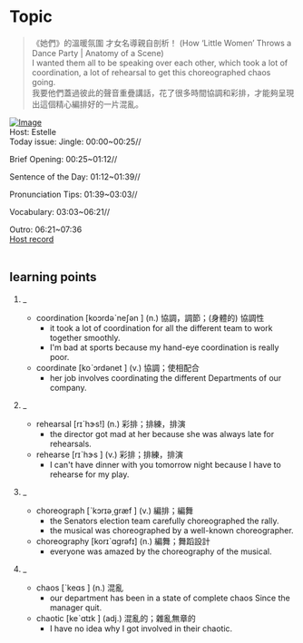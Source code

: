 # Topic

> 《她們》的溫暖氛圍 才女名導親自剖析！ (How ‘Little Women’ Throws a Dance Party | Anatomy of a Scene) <br>
> I wanted them all to be speaking over each other, which took a lot of coordination, a lot of rehearsal to get this choreographed chaos going. <br>
> 我要他們蓋過彼此的聲音重疊講話，花了很多時間協調和彩排，才能夠呈現出這個精心編排好的一片混亂。 <br>

[![Image](https://cdn.voicetube.com/assets/thumbnails/zP7tk68aiLM.jpg)](https://www.youtube.com/embed/zP7tk68aiLM?rel=0&showinfo=0&cc_load_policy=0&controls=1&autoplay=1&iv_load_policy=3&playsinline=1&wmode=transparent&start=129&end=139&enablejsapi=1&origin=https://tw.voicetube.com&widgetid=1)<br>
Host: Estelle
<br>Today issue: Jingle: 00:00~00:25//

Brief Opening: 00:25~01:12//

Sentence of the Day: 01:12~01:39//

Pronunciation Tips: 01:39~03:03//

Vocabulary: 03:03~06:21//

Outro: 06:21~07:36
<br>
[Host record](https://cdn.voicetube.com/everyday_records/4611/1597982362.mp3)
<br><br>
## learning points
1. _
	* coordination  [koɔrdəˋneʃən ] (n.) 協調，調節；(身體的) 協調性
		- it took a lot of coordination for all the different team to work together smoothly.
		- I'm bad at sports because my hand-eye coordination is really poor.
	* coordinate  [koˋɔrdənet ] (v.) 協調；使相配合
		- her job involves coordinating the different Departments of our company.

2. _
	* rehearsal  [rɪˋhɝs!] (n.) 彩排；排練，排演
		- the director got mad at her because she was always late for rehearsals.
	* rehearse  [rɪˋhɝs ] (v.) 彩排；排練，排演
		- I can't have dinner with you tomorrow night because I have to rehearse for my play.

3. _
	* choreograph  [ˋkɔrɪə͵græf ] (v.) 編排；編舞
		- the Senators election team carefully choreographed the rally.
		- the musical was choreographed by a well-known choreographer.
	* choreography  [korɪˋɑgrəfɪ] (n.) 編舞；舞蹈設計
		- everyone was amazed by the choreography of the musical.


4. _
	* chaos  [ˋkeɑs ] (n.) 混亂
		- our department has been in a state of complete chaos Since the manager quit.
	* chaotic  [keˋɑtɪk ] (adj.) 混亂的；雜亂無章的
		- I have no idea why I got involved in their chaotic.

